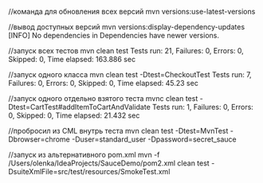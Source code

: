 //команда для обновления всех версий
mvn versions:use-latest-versions

//вывод доступных версий
mvn versions:display-dependency-updates 
[INFO] No dependencies in Dependencies have newer versions.

//запуск всех тестов
mvn clean test
Tests run: 21, Failures: 0, Errors: 0, Skipped: 0, Time elapsed: 163.886 sec

//запуск одного класса
mvn clean test -Dtest=CheckoutTest
Tests run: 7, Failures: 0, Errors: 0, Skipped: 0, Time elapsed: 45.23 sec

//запуск одного отдельно взятого теста 
mvnc clean test -Dtest=CartTest#addItemToCartAndValidate
Tests run: 1, Failures: 0, Errors: 0, Skipped: 0, Time elapsed: 21.432 sec

//пробросил из CML внутрь теста
mvn clean test -Dtest=MvnTest -Dbrowser=chrome  -Duser=standard_user -Dpassword=secret_sauce

//запуск из альтернативного pom.xml
 mvn -f /Users/olenka/IdeaProjects/SauceDemo/pom2.xml clean test -DsuiteXmlFile=src/test/resources/SmokeTest.xml

